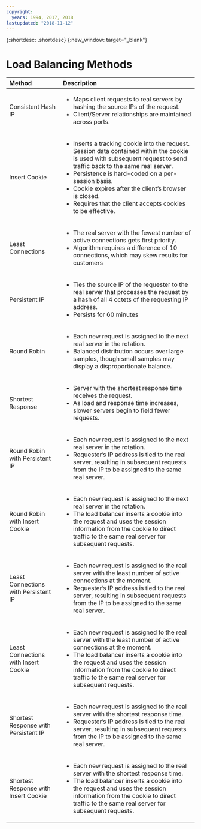 ```yaml
---
copyright:
  years: 1994, 2017, 2018
lastupdated: "2018-11-12"
---
```


{:shortdesc: .shortdesc}
{:new_window: target="_blank"}

# Load Balancing Methods

| Method|Description|
|:---|:---|
|Consistent Hash IP|<ul><li>Maps client requests to real servers by hashing the source IPs of the request.</li><li>Client/Server relationships are maintained across ports.</li></ul>|
|Insert Cookie|<ul><li>Inserts a tracking cookie into the request.<span style="mso-spacerun:yes">&nbsp; </span>Session data contained within the cookie is used with subsequent request to send traffic back to the same real server.</li><li>Persistence is hard-coded on a per-session basis.</li><li>Cookie expires after the client&rsquo;s browser is closed.</li><li>Requires that the client accepts cookies to be effective.</li></ul>|
|Least Connections|<ul><li>The real server with the fewest number of active connections gets first priority.</li><li>Algorithm requires a difference of 10 connections, which may skew results for customers</li></ul>|
|Persistent IP|<ul><li>Ties the source IP of the requester to the real server that processes the request by a hash of all 4 octets of the requesting IP address.</li><li>Persists for 60 minutes</li></ul>|
|Round Robin|<ul><li>Each new request is assigned to the next real server in the rotation.</li><li>Balanced distribution occurs over large samples, though small samples may display a disproportionate balance.</li></ul>|
|Shortest Response|<ul><li>Server with the shortest response time receives the request.</li><li>As load and response time increases, slower servers begin to field fewer requests.</li></ul>|
|Round Robin with Persistent IP|<ul><li>Each new request is assigned to the next real server in the rotation.</li><li>Requester&rsquo;s IP address is tied to the real server, resulting in subsequent requests from the IP to be assigned to the same real server.</li></ul>|
|Round Robin with Insert Cookie|<ul><li>Each new request is assigned to the next real server in the rotation.</li><li>The load balancer inserts a cookie into the request and uses the session information from the cookie to direct traffic to the same real server for subsequent requests.</li></ul>|
|Least Connections with Persistent IP|<ul><li>Each new request is assigned to the real server with the least number of active connections at the moment.</li><li>Requester&rsquo;s IP address is tied to the real server, resulting in subsequent requests from the IP to be assigned to the same real server.</li></ul>|
|Least Connections with Insert Cookie|<ul><li>Each new request is assigned to the real server with the least number of active connections at the moment.</li><li>The load balancer inserts a cookie into the request and uses the session information from the cookie to direct traffic to the same real server for subsequent requests.</li></ul>|
|Shortest Response with Persistent IP|<ul><li>Each new request is assigned to the real server with the shortest response time.</li><li>Requester&rsquo;s IP address is tied to the real server, resulting in subsequent requests from the IP to be assigned to the same real server.</li></ul>|
|Shortest Response with Insert Cookie|<ul><li>Each new request is assigned to the real server with the shortest response time.</li><li>The load balancer inserts a cookie into the request and uses the session information from the cookie to direct traffic to the same real server for subsequent requests.</li></ul>|
